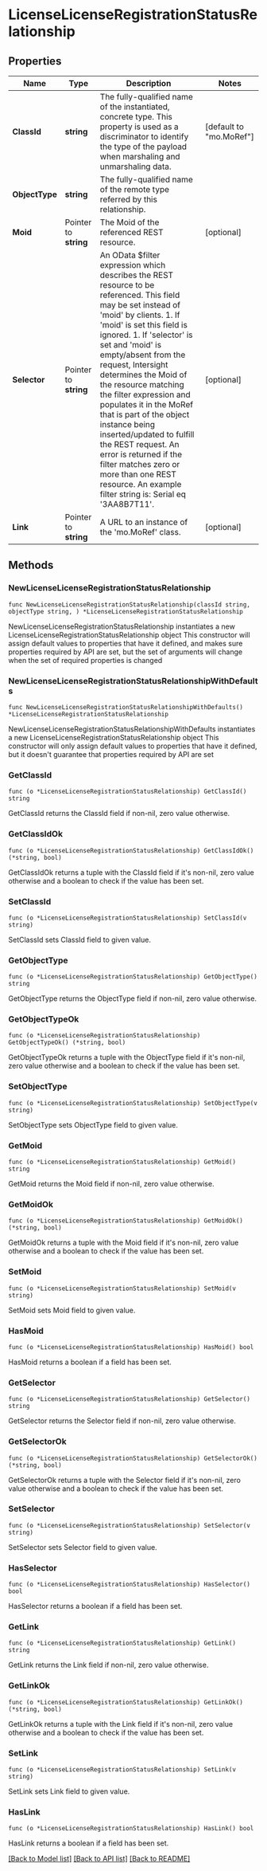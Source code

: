 # LicenseLicenseRegistrationStatusRelationship

## Properties

Name | Type | Description | Notes
------------ | ------------- | ------------- | -------------
**ClassId** | **string** | The fully-qualified name of the instantiated, concrete type. This property is used as a discriminator to identify the type of the payload when marshaling and unmarshaling data. | [default to "mo.MoRef"]
**ObjectType** | **string** | The fully-qualified name of the remote type referred by this relationship. | 
**Moid** | Pointer to **string** | The Moid of the referenced REST resource. | [optional] 
**Selector** | Pointer to **string** | An OData $filter expression which describes the REST resource to be referenced. This field may be set instead of &#39;moid&#39; by clients. 1. If &#39;moid&#39; is set this field is ignored. 1. If &#39;selector&#39; is set and &#39;moid&#39; is empty/absent from the request, Intersight determines the Moid of the resource matching the filter expression and populates it in the MoRef that is part of the object instance being inserted/updated to fulfill the REST request. An error is returned if the filter matches zero or more than one REST resource. An example filter string is: Serial eq &#39;3AA8B7T11&#39;. | [optional] 
**Link** | Pointer to **string** | A URL to an instance of the &#39;mo.MoRef&#39; class. | [optional] 

## Methods

### NewLicenseLicenseRegistrationStatusRelationship

`func NewLicenseLicenseRegistrationStatusRelationship(classId string, objectType string, ) *LicenseLicenseRegistrationStatusRelationship`

NewLicenseLicenseRegistrationStatusRelationship instantiates a new LicenseLicenseRegistrationStatusRelationship object
This constructor will assign default values to properties that have it defined,
and makes sure properties required by API are set, but the set of arguments
will change when the set of required properties is changed

### NewLicenseLicenseRegistrationStatusRelationshipWithDefaults

`func NewLicenseLicenseRegistrationStatusRelationshipWithDefaults() *LicenseLicenseRegistrationStatusRelationship`

NewLicenseLicenseRegistrationStatusRelationshipWithDefaults instantiates a new LicenseLicenseRegistrationStatusRelationship object
This constructor will only assign default values to properties that have it defined,
but it doesn't guarantee that properties required by API are set

### GetClassId

`func (o *LicenseLicenseRegistrationStatusRelationship) GetClassId() string`

GetClassId returns the ClassId field if non-nil, zero value otherwise.

### GetClassIdOk

`func (o *LicenseLicenseRegistrationStatusRelationship) GetClassIdOk() (*string, bool)`

GetClassIdOk returns a tuple with the ClassId field if it's non-nil, zero value otherwise
and a boolean to check if the value has been set.

### SetClassId

`func (o *LicenseLicenseRegistrationStatusRelationship) SetClassId(v string)`

SetClassId sets ClassId field to given value.


### GetObjectType

`func (o *LicenseLicenseRegistrationStatusRelationship) GetObjectType() string`

GetObjectType returns the ObjectType field if non-nil, zero value otherwise.

### GetObjectTypeOk

`func (o *LicenseLicenseRegistrationStatusRelationship) GetObjectTypeOk() (*string, bool)`

GetObjectTypeOk returns a tuple with the ObjectType field if it's non-nil, zero value otherwise
and a boolean to check if the value has been set.

### SetObjectType

`func (o *LicenseLicenseRegistrationStatusRelationship) SetObjectType(v string)`

SetObjectType sets ObjectType field to given value.


### GetMoid

`func (o *LicenseLicenseRegistrationStatusRelationship) GetMoid() string`

GetMoid returns the Moid field if non-nil, zero value otherwise.

### GetMoidOk

`func (o *LicenseLicenseRegistrationStatusRelationship) GetMoidOk() (*string, bool)`

GetMoidOk returns a tuple with the Moid field if it's non-nil, zero value otherwise
and a boolean to check if the value has been set.

### SetMoid

`func (o *LicenseLicenseRegistrationStatusRelationship) SetMoid(v string)`

SetMoid sets Moid field to given value.

### HasMoid

`func (o *LicenseLicenseRegistrationStatusRelationship) HasMoid() bool`

HasMoid returns a boolean if a field has been set.

### GetSelector

`func (o *LicenseLicenseRegistrationStatusRelationship) GetSelector() string`

GetSelector returns the Selector field if non-nil, zero value otherwise.

### GetSelectorOk

`func (o *LicenseLicenseRegistrationStatusRelationship) GetSelectorOk() (*string, bool)`

GetSelectorOk returns a tuple with the Selector field if it's non-nil, zero value otherwise
and a boolean to check if the value has been set.

### SetSelector

`func (o *LicenseLicenseRegistrationStatusRelationship) SetSelector(v string)`

SetSelector sets Selector field to given value.

### HasSelector

`func (o *LicenseLicenseRegistrationStatusRelationship) HasSelector() bool`

HasSelector returns a boolean if a field has been set.

### GetLink

`func (o *LicenseLicenseRegistrationStatusRelationship) GetLink() string`

GetLink returns the Link field if non-nil, zero value otherwise.

### GetLinkOk

`func (o *LicenseLicenseRegistrationStatusRelationship) GetLinkOk() (*string, bool)`

GetLinkOk returns a tuple with the Link field if it's non-nil, zero value otherwise
and a boolean to check if the value has been set.

### SetLink

`func (o *LicenseLicenseRegistrationStatusRelationship) SetLink(v string)`

SetLink sets Link field to given value.

### HasLink

`func (o *LicenseLicenseRegistrationStatusRelationship) HasLink() bool`

HasLink returns a boolean if a field has been set.


[[Back to Model list]](../README.md#documentation-for-models) [[Back to API list]](../README.md#documentation-for-api-endpoints) [[Back to README]](../README.md)


